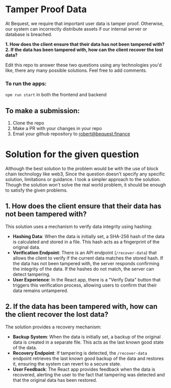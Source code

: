 # Tamper Proof Data

At Bequest, we require that important user data is tamper proof. Otherwise, our system can incorrectly distribute assets if our internal server or database is breached.

**1. How does the client ensure that their data has not been tampered with?**
<br />
**2. If the data has been tampered with, how can the client recover the lost data?**

Edit this repo to answer these two questions using any technologies you'd like, there any many possible solutions. Feel free to add comments.

### To run the apps:

```npm run start``` in both the frontend and backend

## To make a submission:

1. Clone the repo
2. Make a PR with your changes in your repo
3. Email your github repository to robert@bequest.finance

# 

# Solution for the given question

Although the best solution to the problem would be with the use of block chain technology like web3, Since the question doesn't specify any specific solution, limitations or guidance. I took a simpler approach to the solution. Though the solution won't solve the real world problem, it should be enough to satisfy the given problems.

## 1. How does the client ensure that their data has not been tampered with?

This solution uses a mechanism to verify data integrity using hashing:

- **Hashing Data**: When the data is initially set, a SHA-256 hash of the data is calculated and stored in a file. This hash acts as a fingerprint of the original data.
- **Verification Endpoint**: There is an API endpoint (`/recover-data`) that allows the client to verify if the current data matches the stored hash. If the data has not been tampered with, the server responds confirming the integrity of the data. If the hashes do not match, the server can detect tampering.
- **User Experience**: In the React app, there is a "Verify Data" button that triggers this verification process, allowing users to confirm that their data remains untampered.

## 2. If the data has been tampered with, how can the client recover the lost data?

The solution provides a recovery mechanism:

- **Backup System**: When the data is initially set, a backup of the original data is created in a separate file. This acts as the last known good state of the data.
- **Recovery Endpoint**: If tampering is detected, the `/recover-data` endpoint retrieves the last known good backup of the data and restores it, ensuring the system can revert to a secure state.
- **User Feedback**: The React app provides feedback when the data is recovered, alerting the user to the fact that tampering was detected and that the original data has been restored.
